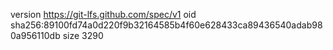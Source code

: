 version https://git-lfs.github.com/spec/v1
oid sha256:89100fd74a0d220f9b32164585b4f60e628433ca89436540adab980a956110db
size 3290
